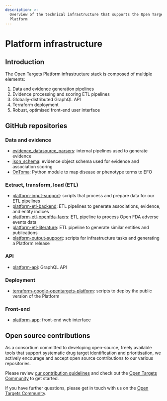 ```yaml
---
description: >-
  Overview of the technical infrastructure that supports the Open Targets
  Platform
---
```


# Platform infrastructure

## Introduction

The Open Targets Platform infrastructure stack is composed of multiple elements:

1. Data and evidence generation pipelines
2. Evidence processing and scoring ETL pipelines
3. Globally-distributed GraphQL API
4. Terraform deployment
5. Robust, optimised front-end user interface

## GitHub repositories

### Data and evidence

* [evidence\_datasource\_parsers](https://github.com/opentargets/evidence_datasource_parsers): internal pipelines used to generate evidence
* [json\_schema](https://github.com/opentargets/json_schema): evidence object schema used for evidence and association scoring
* [OnToma](https://github.com/opentargets/OnToma): Python module to map disease or phenotype terms to EFO

### Extract, transform, load (ETL)

* [platform-input-support](https://github.com/opentargets/platform-input-support): scripts that process and prepare data for our ETL pipelines
* [platform-etl-backend](https://github.com/opentargets/platform-etl-backend): ETL pipelines to generate associations, evidence, and entity indices
* [platform-etl-openfda-faers](https://github.com/opentargets/platform-etl-openfda-faers): ETL pipeline to process Open FDA adverse events data
* [platform-etl-literature](https://github.com/opentargets/platform-etl-literature): ETL pipeline to generate similar entities and publications
* [platform-output-support](https://github.com/opentargets/platform-output-support): scripts for infrastructure tasks and generating a Platform release

### API

* [platform-api](https://github.com/opentargets/platform-api): GraphQL API

### Deployment

* [terraform-google-opentargets-platform](https://github.com/opentargets/terraform-google-opentargets-platform): scripts to deploy the public version of the Platform

### Front-end

* [platform-app](https://github.com/opentargets/platform-app): front-end web interface

## Open source contributions

As a consortium committed to developing open-source, freely available tools that support systematic drug target identification and prioritisation, we actively encourage and accept open source contributions to our various repositories.

Please review [our contribution guidelines](https://github.com/opentargets/platform/blob/master/Contribution%20Guidelines.md) and check out the [Open Targets Community](https://community.opentargets.org) to get started.

If you have further questions, please get in touch with us on the [Open Targets Community](https://community.opentargets.org/).
